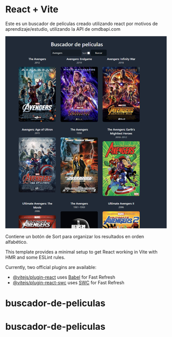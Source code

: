 # React + Vite
Este es un buscador de películas creado utilizando react por motivos de aprendizaje/estudio, utilizando la API de omdbapi.com


![Diseño](images/buscadorPeliculas.png)

Contiene un botón de Sort para organizar los resultados en orden alfabético.

This template provides a minimal setup to get React working in Vite with HMR and some ESLint rules.

Currently, two official plugins are available:

- [@vitejs/plugin-react](https://github.com/vitejs/vite-plugin-react/blob/main/packages/plugin-react/README.md) uses [Babel](https://babeljs.io/) for Fast Refresh
- [@vitejs/plugin-react-swc](https://github.com/vitejs/vite-plugin-react-swc) uses [SWC](https://swc.rs/) for Fast Refresh
# buscador-de-peliculas
# buscador-de-peliculas
